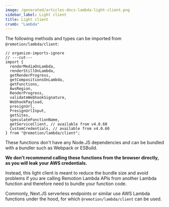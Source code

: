 ```yaml
---
image: /generated/articles-docs-lambda-light-client.png
sidebar_label: Light client
title: Light client
crumb: "Lambda"
---
```


The following methods and types can be imported from `@remotion/lambda/client`:

```tsx twoslash
// organize-imports-ignore
// ---cut---
import {
  renderMediaOnLambda,
  renderStillOnLambda,
  getRenderProgress,
  getCompositionsOnLambda,
  getFunctions,
  AwsRegion,
  RenderProgress,
  validateWebhookSignature,
  WebhookPayload,
  presignUrl,
  PresignUrlInput,
  getSites,
  speculateFunctionName,
  getServiceClient, // available from v4.0.60
  CustomCredentials, // available from v4.0.60
} from "@remotion/lambda/client";
```

These functions don't have any Node.JS dependencies and can be bundled with a bundler such as Webpack or ESBuild.

**We don't recommend calling these functions from the browser directly, as you will leak your AWS credentials.**

Instead, this light client is meant to reduce the bundle size and avoid problems if you are calling Remotion Lambda APIs from another Lambda function and therefore need to bundle your function code.

Commonly, Next.JS serverless endpoints or similar use AWS Lambda functions under the hood, for which `@remotion/lambda/client` can be used.
